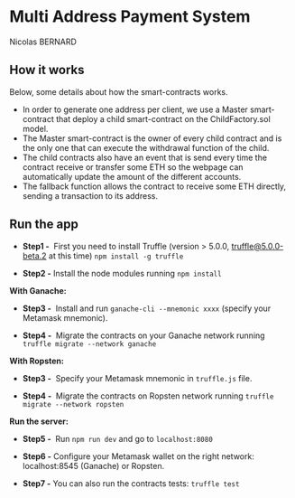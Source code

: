 # Multi Address Payment System
Nicolas BERNARD

## How it works
Below, some details about how the smart-contracts works.
+ In order to generate one address per client, we use a Master smart-contract that deploy a child smart-contract on the ChildFactory.sol model.
+ The Master smart-contract is the owner of every child contract and is the only one that can execute the withdrawal function of the child.
+ The child contracts also have an event that is send every time the contract receive or transfer some ETH so the webpage can automatically update the amount of the different accounts.
+ The fallback function allows the contract to receive some ETH directly, sending a transaction to its address.

## Run the app
+ **Step1 -** ​ First you need to install Truffle (version > 5.0.0, truffle@5.0.0-beta.2 at this time) `npm install -g truffle`

+ **Step2 -** Install the node modules running `npm install`

**With Ganache:**

+ **Step3 -** ​ Install and run `ganache-cli --mnemonic xxxx` (specify your Metamask mnemonic).

+ **Step4 -** ​ Migrate the contracts on your Ganache network running `truffle migrate --network ganache`

**With Ropsten:**

+ **Step3 -** ​ Specify your Metamask mnemonic in `truffle.js` file.

+ **Step4 -** ​ Migrate the contracts on Ropsten network running `truffle migrate --network ropsten`

**Run the server:**

+ **Step5 -** ​ Run `npm run dev` and go to `localhost:8080`

+ **Step6 -**  Configure your Metamask wallet on the right network: localhost:8545 (Ganache) or Ropsten.

+ **Step7 -**  You can also run the contracts tests: `truffle test`

